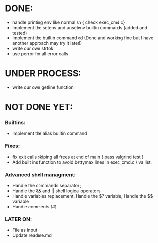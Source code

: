 # DONE:
- handle printing env like normal sh { check exec_cmd.c}
- Implement the setenv and unsetenv builtin commands (added and tested)
- Implement the builtin command cd (Done and working fine but I have another approach may try it later!)
- write our own strtok
- use perror for all error calls 

# UNDER PROCESS:
- write our own getline function											<!-- Daniel -->

# NOT DONE YET:

### Builtins:
- Implement the alias builtin command

### Fixes:
- fix exit calls skiping all frees at end of main { pass valgrind test }
- Add built ins function to avoid bettymax lines in exec_cmd.c / va list.

### Advanced shell managment:
- Handle the commands separator ;
- Handle the && and || shell logical operators
- Handle variables replacement, Handle the $? variable, Handle the $$ variable
- Handle comments (#)

### LATER ON:
* File as input
* Update readme.md <!-- HIBA -->
